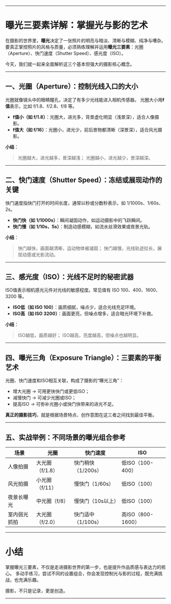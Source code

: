 
---

# 曝光三要素详解：掌握光与影的艺术

在摄影的世界里，**曝光**决定了一张照片的明亮与暗淡、清晰与模糊、纯净与嘈杂。要真正掌控照片的风格与质量，必须熟练理解并运用**曝光三要素**：光圈（Aperture）、快门速度（Shutter Speed）、感光度（ISO）。

今天，我们就一起来全面解析这三个基本但强大的摄影核心概念。

---

## 一、光圈（Aperture）：控制光线入口的大小

光圈就像镜头中的眼睛瞳孔，决定了有多少光线能进入相机传感器。
光圈大小用**f值**表示，比如 f/1.8、f/2.8、f/8 等。

* **f值小（如 f/1.8）**：光圈大，进光多，背景虚化明显（浅景深），适合人像摄影。
* **f值大（如 f/16）**：光圈小，进光少，前后景物都清晰（深景深），适合风光摄影。

**小结**：

> 光圈越大，进光越多，景深越浅；
> 光圈越小，进光越少，景深越深。

---

## 二、快门速度（Shutter Speed）：冻结或展现动作的关键

快门速度指快门打开的时间长度，通常以秒或分数秒表示，如 1/1000s、1/60s、2s。

* **快门快（如 1/1000s）**：瞬间凝固动作，如运动摄影中的飞跃瞬间。
* **快门慢（如 1/10s、5s）**：制造动感模糊，如流水丝滑效果或夜景光轨。

**小结**：

> 快门越快，画面越清晰，运动物体被凝固；
> 快门越慢，光线轨迹拉长，展现动感或光影流动。

---

## 三、感光度（ISO）：光线不足时的秘密武器

ISO值表示相机感光元件对光线的敏感程度。常见值有 ISO 100、400、1600、3200 等。

* **ISO低（如 ISO 100）**：画质细腻，噪点少，适合光线充足环境。
* **ISO高（如 ISO 3200）**：画面更亮，但噪点增多，适合暗光环境下补救。

**小结**：

> ISO越低，画质越好；
> ISO越高，亮度越高，但噪点也越明显。

---

## 四、曝光三角（Exposure Triangle）：三要素的平衡艺术

光圈、快门速度和ISO相互关联，构成了摄影的“曝光三角”：

* 增大光圈 → 可用更快快门或更低ISO；
* 减慢快门 → 可减少光圈或ISO；
* 提高ISO → 可弥补光圈小或快门快带来的进光不足。

**真正的摄影技巧**，就是根据场景特点、创作意图在这三者之间找到最佳平衡。

---

## 五、实战举例：不同场景的曝光组合参考

| 场景     | 光圈         | 快门速度         | ISO            |
| ------ | ---------- | ------------ | -------------- |
| 人像拍摄   | 大光圈（f/1.8） | 快门稍快（1/200s） | 低ISO（100-400）  |
| 风光拍摄   | 小光圈（f/11）  | 慢快门（1/60s）   | 低ISO（100）      |
| 夜景长曝光  | 中光圈（f/8）   | 慢快门（10s以上）   | 低ISO（100）      |
| 室内弱光抓拍 | 大光圈（f/2.0） | 快门适中（1/100s） | 高ISO（800-1600） |

---

# 小结

掌握曝光三要素，不仅是走进摄影世界的第一步，也是提升作品质感与表达力的核心。
多动手练习，尝试不同的设置组合，你会发现控制光与影的过程，既充满挑战，也充满乐趣。

摄影，不只是记录，更是创造。

---
